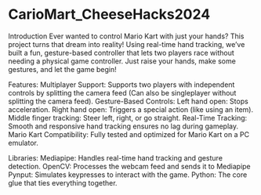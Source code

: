 # CarioMart_CheeseHacks2024

Introduction
  Ever wanted to control Mario Kart with just your hands? This project turns that dream into reality! Using real-time hand tracking, we’ve built a fun, gesture-based controller that lets two players race without needing a physical game controller. Just raise your hands, make some gestures, and let the game begin!


Features:
  Multiplayer Support:
    Supports two players with independent controls by splitting the camera feed (Can also be singleplayer without splitting the camera feed).
  Gesture-Based Controls:
    Left hand open: Stops acceleration.
    Right hand open: Triggers a special action (like using an item).
    Middle finger tracking: Steer left, right, or go straight.
    Real-Time Tracking:
    Smooth and responsive hand tracking ensures no lag during gameplay.
  Mario Kart Compatibility:
    Fully tested and optimized for Mario Kart on a PC emulator.



Libraries:
  Mediapipe: Handles real-time hand tracking and gesture detection.
  OpenCV: Processes the webcam feed and sends it to Mediapipe
  Pynput: Simulates keypresses to interact with the game.
  Python: The core glue that ties everything together.
